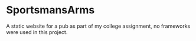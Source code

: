 # SportsmansArms
A static website for a pub as part of my college assignment, no frameworks were used in this project.

